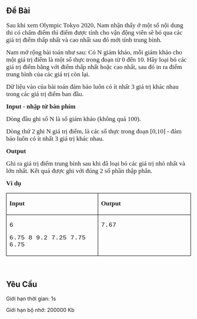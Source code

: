 ## Đề Bài
<div class="submit__des">
<p style="text-align:left;"><span style="font-size:16px;"><span style="font-family:SFProDisplay;"><span style="color:#1f1f1f;"><span style="font-size:13pt;"><span style="font-family:SFProDisplay;"><span style="font-family:'Times New Roman', serif;">Sau khi xem Olympic Tokyo 2020, Nam nhận thấy ở một số nội dung thi có chấm điểm thì điểm được tính cho vận động viên sẽ bỏ qua các giá trị điểm thấp nhất và cao nhất sau đó mới tính trung bình.</span></span></span></span></span></span></p>
<p style="text-align:left;"><span style="font-size:16px;"><span style="font-family:SFProDisplay;"><span style="color:#1f1f1f;"><span style="font-size:13pt;"><span style="font-family:SFProDisplay;"><span style="font-family:'Times New Roman', serif;">Nam mở rộng bài toán như sau: Có N giám khảo, mỗi giám khảo cho một giá trị điểm là một số thực trong đoạn từ 0 đến 10. Hãy loại bỏ các giá trị điểm bằng với điểm thấp nhất hoặc cao nhất, sau đó in ra điểm trung bình của các giá trị còn lại.</span></span></span></span></span></span></p>
<p style="text-align:left;"><span style="font-size:16px;"><span style="font-family:SFProDisplay;"><span style="color:#1f1f1f;"><span style="font-size:13pt;"><span style="font-family:SFProDisplay;"><span style="font-family:'Times New Roman', serif;">Dữ liệu vào của bài toán đảm bảo luôn có ít nhất 3 giá trị khác nhau trong các giá trị điểm ban đầu.</span></span></span></span></span></span></p>
<p style="text-align:left;"><span style="font-size:16px;"><span style="font-family:SFProDisplay;"><span style="color:#1f1f1f;"><span style="font-size:13pt;"><span style="font-family:SFProDisplay;"><span style="font-family:'Times New Roman', serif;"><strong>Input - nhập từ bàn phím</strong></span></span></span></span></span></span></p>
<p style="text-align:left;"><span style="font-size:16px;"><span style="font-family:SFProDisplay;"><span style="color:#1f1f1f;"><span style="font-size:13pt;"><span style="font-family:SFProDisplay;"><span style="font-family:'Times New Roman', serif;">Dòng đầu ghi số N là số giám khảo (không quá 100).</span></span></span></span></span></span></p>
<p style="text-align:left;"><span style="font-size:16px;"><span style="font-family:SFProDisplay;"><span style="color:#1f1f1f;"><span style="font-size:13pt;"><span style="font-family:SFProDisplay;"><span style="font-family:'Times New Roman', serif;">Dòng thứ 2 ghi N giá trị điểm, là các số thực trong đoạn [0,10] - đảm bảo luôn có ít nhất 3 giá trị khác nhau.</span></span></span></span></span></span></p>
<p style="text-align:left;"><span style="font-size:16px;"><span style="font-family:SFProDisplay;"><span style="color:#1f1f1f;"><span style="font-size:13pt;"><span style="font-family:SFProDisplay;"><span style="font-family:'Times New Roman', serif;"><strong>Output</strong></span></span></span></span></span></span></p>
<p style="text-align:left;"><span style="font-size:16px;"><span style="font-family:SFProDisplay;"><span style="color:#1f1f1f;"><span style="font-size:13pt;"><span style="font-family:SFProDisplay;"><span style="font-family:'Times New Roman', serif;">Ghi ra giá trị điểm trung bình sau khi đã loại bỏ các giá trị nhỏ nhất và lớn nhất. Kết quả được ghi với đúng 2 số phần thập phân.</span></span></span></span></span></span></p>
<p style="text-align:left;"><span style="font-size:16px;"><span style="font-family:SFProDisplay;"><span style="color:#1f1f1f;"><span style="font-size:13pt;"><span style="font-family:SFProDisplay;"><span style="font-family:'Times New Roman', serif;"><strong>Ví dụ</strong></span></span></span></span></span></span></p>
<table cellspacing="0" class="MsoTableGrid" style="border-collapse:collapse;border:none;color:#1f1f1f;font-family:SFProDisplay;font-size:16px;font-style:normal;font-weight:400;text-align:left;">
<tr>
<td style="border-bottom:1px solid #000000;border-left:1px solid #000000;border-right:1px solid #000000;border-top:1px solid #000000;vertical-align:top;width:301px;">
<p><span style="font-family:SFProDisplay;"><span style="font-family:SFProDisplay;"><span style="font-size:13pt;"><span style="font-family:SFProDisplay;"><span style="font-family:'Times New Roman', serif;"><strong>Input</strong></span></span></span></span></span></p>
</td>
<td style="border-bottom:1px solid #000000;border-left:none;border-right:1px solid #000000;border-top:1px solid #000000;vertical-align:top;width:301px;">
<p><span style="font-family:SFProDisplay;"><span style="font-family:SFProDisplay;"><span style="font-size:13pt;"><span style="font-family:SFProDisplay;"><span style="font-family:'Times New Roman', serif;"><strong>Output</strong></span></span></span></span></span></p>
</td>
</tr>
<tr>
<td style="border-bottom:1px solid #000000;border-left:1px solid #000000;border-right:1px solid #000000;border-top:none;vertical-align:top;width:301px;">
<p><span style="font-family:SFProDisplay;"><span style="font-family:SFProDisplay;"><span style="font-size:13pt;"><span style="font-family:SFProDisplay;"><span style="font-family:'Times New Roman', serif;"><span style="font-family:'Courier New';">6</span></span></span></span></span></span></p>
<p><span style="font-family:SFProDisplay;"><span style="font-family:SFProDisplay;"><span style="font-size:13pt;"><span style="font-family:SFProDisplay;"><span style="font-family:'Times New Roman', serif;"><span style="font-family:'Courier New';">6.75 8 9.2 7.25 7.75 6.75</span></span></span></span></span></span></p>
</td>
<td style="border-bottom:1px solid #000000;border-left:none;border-right:1px solid #000000;border-top:none;vertical-align:top;width:301px;">
<p><span style="font-family:SFProDisplay;"><span style="font-family:SFProDisplay;"><span style="font-size:13pt;"><span style="font-family:SFProDisplay;"><span style="font-family:'Times New Roman', serif;"><span style="font-family:'Courier New';">7.67</span></span></span></span></span></span></p>
</td>
</tr>
</table>
<p style="text-align:left;"><span style="font-size:16px;"><span style="font-family:SFProDisplay;"><span style="color:#1f1f1f;"> </span></span></span></p>
<p style="clear: left"></p>
</div>

## Yêu Cầu
<div class="submit__req">
<p>Giới hạn thời gian: <span>1s</span></p>
<p>Giới hạn bộ nhớ: <span>200000 Kb</span></p>
</div>

